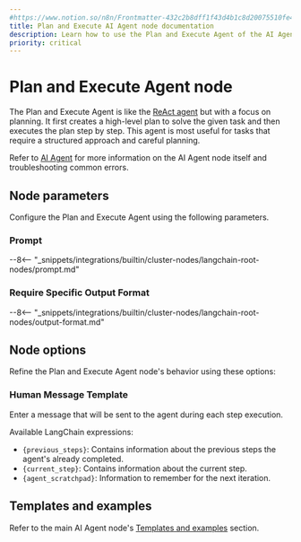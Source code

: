 ```yaml
---
#https://www.notion.so/n8n/Frontmatter-432c2b8dff1f43d4b1c8d20075510fe4
title: Plan and Execute AI Agent node documentation
description: Learn how to use the Plan and Execute Agent of the AI Agent node in n8n. Follow technical documentation to integrate the Plan and Execute Agent into your workflows.
priority: critical
---
```


# Plan and Execute Agent node

The Plan and Execute Agent is like the [ReAct agent](/integrations/builtin/cluster-nodes/root-nodes/n8n-nodes-langchain.agent/react-agent/) but with a focus on planning. It first creates a high-level plan to solve the given task and then executes the plan step by step. This agent is most useful for tasks that require a structured approach and careful planning.

Refer to [AI Agent](/integrations/builtin/cluster-nodes/root-nodes/n8n-nodes-langchain.agent/index/) for more information on the AI Agent node itself and troubleshooting common errors.

## Node parameters

Configure the Plan and Execute Agent using the following parameters.

### Prompt

--8<-- "_snippets/integrations/builtin/cluster-nodes/langchain-root-nodes/prompt.md"

### Require Specific Output Format

--8<-- "_snippets/integrations/builtin/cluster-nodes/langchain-root-nodes/output-format.md"

## Node options

Refine the Plan and Execute Agent node's behavior using these options:

### Human Message Template

Enter a message that will be sent to the agent during each step execution.

Available LangChain expressions:

* `{previous_steps}`: Contains information about the previous steps the agent's already completed.
* `{current_step}`: Contains information about the current step.
* `{agent_scratchpad}`: Information to remember for the next iteration.

## Templates and examples

Refer to the main AI Agent node's [Templates and examples](/integrations/builtin/cluster-nodes/root-nodes/n8n-nodes-langchain.agent/index/#templates-and-examples) section.
